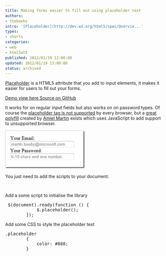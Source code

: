 ```yaml
---
title: Making forms easier to fill out using placeholder text
authors:
- thebeebs
intro: '[Placeholder](http://dev.w3.org/html5/spec/Overvie...'
types:
- shorts
categories:
- web
- html5at5
published: 2012/01/19 12:00:00
updated: 2012/01/19 13:00:00
status: archived
---
```


[Placeholder](http://dev.w3.org/html5/spec/Overview.html#the-placeholder-attribute) is a HTML5 attribute that you add to input elements, it makes it easier for users to fill out your forms.

[<span>Demo</span> view here ](http://lab.thebeebs.co.uk/placeholder/)[<span>Source</span> on GitHub ](https://github.com/amiel/html5support)

It works for on regular input fields but also works on on password types. Of course the [placeholder tag is not supported](http://www.caniuse.com/#search=placeholder) by every browser, but a [great polyfill](https://github.com/amiel/html5support) created by [Amiel Martin](https://github.com/amiel) exists which uses JavaScript to add support to unsupported browser.

[![Placeholder Example](images/1856.image_thumb_1.png "Placeholder Example")](https://msdnshared.blob.core.windows.net/media/MSDNBlogsFS/prod.evol.blogs.msdn.com/CommunityServer.Blogs.Components.WeblogFiles/00/00/01/38/93/metablogapi/6330.image_4.png)

You just need to add the scripts to your document:
  <div style="padding-bottom: 0px; margin: 0px; padding-left: 0px; padding-right: 0px; display: inline; float: none; padding-top: 0px" id="scid:f32c3428-b7e9-4f15-a8ea-c502c7ff2e88:54486c60-9203-45c5-98b9-1d75855fcdcc" class="wlWriterEditableSmartContent"><pre class="brush: html;"><script src="images/jquery-1.5.1-vsdoc.js" type="text/javascript"></script>
<script src="images/html5support.js" type="text/javascript"></script></pre></div>

Add a some script to initialise the library

<div style="padding-bottom: 0px; margin: 0px; padding-left: 0px; padding-right: 0px; display: inline; float: none; padding-top: 0px" id="scid:f32c3428-b7e9-4f15-a8ea-c502c7ff2e88:9e712f1b-c211-4448-bfee-242ffe27f44f" class="wlWriterEditableSmartContent"><pre class="brush: javascript;"> $(document).ready(function () {
            $.placeholder();
        });</pre></div>

Add some CSS to style the placeholder text 

<div style="padding-bottom: 0px; margin: 0px; padding-left: 0px; padding-right: 0px; display: inline; float: none; padding-top: 0px" id="scid:f32c3428-b7e9-4f15-a8ea-c502c7ff2e88:7a72a990-95e2-4c66-b57d-f98e1e8e9894" class="wlWriterEditableSmartContent"><pre class="brush: html;">.placeholder
        {
            color: #888;
        }</pre></div>